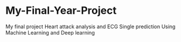 # My-Final-Year-Project
My final project Heart attack analysis and ECG Single prediction Using Machine Learning and Deep learning   
